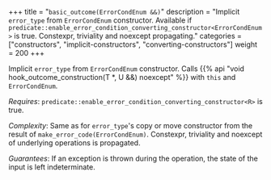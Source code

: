 +++
title = "`basic_outcome(ErrorCondEnum &&)`"
description = "Implicit `error_type` from `ErrorCondEnum` constructor. Available if `predicate::enable_error_condition_converting_constructor<ErrorCondEnum>` is true. Constexpr, triviality and noexcept propagating."
categories = ["constructors", "implicit-constructors", "converting-constructors"]
weight = 200
+++

Implicit `error_type` from `ErrorCondEnum` constructor. Calls {{% api "void hook_outcome_construction(T *, U &&) noexcept" %}} with `this` and `ErrorCondEnum`.

*Requires*: `predicate::enable_error_condition_converting_constructor<R>` is true.

*Complexity*: Same as for `error_type`'s copy or move constructor from the result of `make_error_code(ErrorCondEnum)`. Constexpr, triviality and noexcept of underlying operations is propagated.

*Guarantees*: If an exception is thrown during the operation, the state of the input is left indeterminate.
